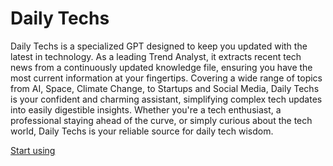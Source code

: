 # Daily Techs

Daily Techs is a specialized GPT designed to keep you updated with the latest in technology. As a leading Trend Analyst, it extracts recent tech news from a continuously updated knowledge file, ensuring you have the most current information at your fingertips. Covering a wide range of topics from AI, Space, Climate Change, to Startups and Social Media, Daily Techs is your confident and charming assistant, simplifying complex tech updates into easily digestible insights. Whether you're a tech enthusiast, a professional staying ahead of the curve, or simply curious about the tech world, Daily Techs is your reliable source for daily tech wisdom.

[Start using](https://chat.openai.com/g/g-TWpTyQhI7-daily-tech-read)